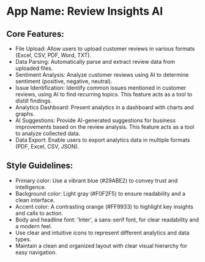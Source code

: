 # **App Name**: Review Insights AI

## Core Features:

- File Upload: Allow users to upload customer reviews in various formats (Excel, CSV, PDF, Word, TXT).
- Data Parsing: Automatically parse and extract review data from uploaded files.
- Sentiment Analysis: Analyze customer reviews using AI to determine sentiment (positive, negative, neutral).
- Issue Identification: Identify common issues mentioned in customer reviews, using AI to find recurring topics. This feature acts as a tool to distill findings.
- Analytics Dashboard: Present analytics in a dashboard with charts and graphs.
- AI Suggestions: Provide AI-generated suggestions for business improvements based on the review analysis. This feature acts as a tool to analyze collected data.
- Data Export: Enable users to export analytics data in multiple formats (PDF, Excel, CSV, JSON).

## Style Guidelines:

- Primary color: Use a vibrant blue (#29ABE2) to convey trust and intelligence.
- Background color: Light gray (#F0F2F5) to ensure readability and a clean interface.
- Accent color: A contrasting orange (#FF9933) to highlight key insights and calls to action.
- Body and headline font: 'Inter', a sans-serif font, for clear readability and a modern feel.
- Use clear and intuitive icons to represent different analytics and data types.
- Maintain a clean and organized layout with clear visual hierarchy for easy navigation.